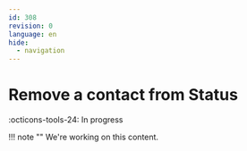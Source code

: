 ```yaml
---
id: 308
revision: 0
language: en
hide:
  - navigation
---
```


# Remove a contact from Status

 :octicons-tools-24: In progress

!!! note ""
     We're working on this content.
